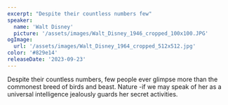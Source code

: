 ```yaml
---
excerpt: "Despite their countless numbers few"
speaker:
  name: 'Walt Disney'
  picture: '/assets/images/Walt_Disney_1946_cropped_100x100.JPG'
ogImage:
  url: '/assets/images/Walt_Disney_1964_cropped_512x512.jpg'
color: '#829e14'
releaseDate: '2023-09-23'
---
```

Despite their countless numbers, few people ever glimpse more than the commonest breed of birds and beast. Nature -if we may speak of her as a universal intelligence jealously guards her secret activities.
